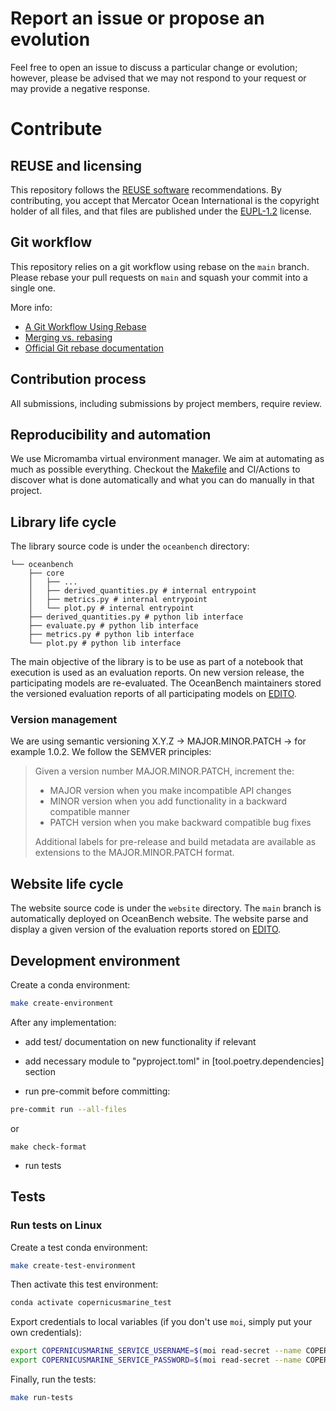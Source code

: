 <!--
SPDX-FileCopyrightText: 2025 Mercator Ocean International <https://www.mercator-ocean.eu/>

SPDX-License-Identifier: EUPL-1.2
-->

# Report an issue or propose an evolution

Feel free to open an issue to discuss a particular change or evolution; however, please be advised that we may not respond to your request or may provide a negative response.

# Contribute

## REUSE and licensing

This repository follows the [REUSE software](https://reuse.software) recommendations.
By contributing, you accept that Mercator Ocean International is the copyright holder of all files, and that files are published under the [EUPL-1.2](https://joinup.ec.europa.eu/collection/eupl/eupl-text-eupl-12) license.

## Git workflow

This repository relies on a git workflow using rebase on the `main` branch.
Please rebase your pull requests on `main` and squash your commit into a single one.

More info:
- [A Git Workflow Using Rebase](https://medium.com/singlestone/a-git-workflow-using-rebase-1b1210de83e5)
- [Merging vs. rebasing](https://www.atlassian.com/git/tutorials/merging-vs-rebasing)
- [Official Git rebase documentation](https://git-scm.com/book/en/v2/Git-Branching-Rebasing)

## Contribution process

All submissions, including submissions by project members, require review.

## Reproducibility and automation

We use Micromamba virtual environment manager.
We aim at automating as much as possible everything.
Checkout the [Makefile](Makefile) and CI/Actions to discover what is done automatically and what you can do manually in that project.

## Library life cycle

The library source code is under the `oceanbench` directory:
```
└── oceanbench
    ├── core
    │   ├── ...
    │   ├── derived_quantities.py # internal entrypoint
    │   ├── metrics.py # internal entrypoint
    │   └── plot.py # internal entrypoint
    ├── derived_quantities.py # python lib interface
    ├── evaluate.py # python lib interface
    ├── metrics.py # python lib interface
    └── plot.py # python lib interface
```

The main objective of the library is to be use as part of a notebook that execution is used as an evaluation reports.
On new version release, the participating models are re-evaluated.
The OceanBench maintainers stored the versioned evaluation reports of all participating models on [EDITO](https://datalab.dive.edito.eu/my-files/project-oceanbench/public/evaluation-reports/).

### Version management

We are using semantic versioning X.Y.Z → MAJOR.MINOR.PATCH → for example 1.0.2. We follow the SEMVER principles:

>Given a version number MAJOR.MINOR.PATCH, increment the:
>
>- MAJOR version when you make incompatible API changes
>- MINOR version when you add functionality in a backward compatible manner
>- PATCH version when you make backward compatible bug fixes
>
>Additional labels for pre-release and build metadata are available as extensions to the MAJOR.MINOR.PATCH format.

## Website life cycle

The website source code is under the `website` directory.
The `main` branch is automatically deployed on OceanBench website.
The website parse and display a given version of the evaluation reports stored on [EDITO](https://datalab.dive.edito.eu/my-files/project-oceanbench/public/evaluation-reports/).

## Development environment

Create a conda environment:

```sh
make create-environment
```

After any implementation:

- add test/ documentation on new functionality if relevant

- add necessary module to "pyproject.toml" in [tool.poetry.dependencies] section

- run pre-commit before committing:

``` sh
pre-commit run --all-files
```
or
```
make check-format
```

- run tests

## Tests

### Run tests on Linux

Create a test conda environment:

```sh
make create-test-environment
```

Then activate this test environment:

```sh
conda activate copernicusmarine_test
```

Export credentials to local variables (if you don't use `moi`, simply put your own credentials):

```sh
export COPERNICUSMARINE_SERVICE_USERNAME=$(moi read-secret --name COPERNICUSMARINE_SERVICE_USERNAME)
export COPERNICUSMARINE_SERVICE_PASSWORD=$(moi read-secret --name COPERNICUSMARINE_SERVICE_PASSWORD)
```

Finally, run the tests:

```sh
make run-tests
```
